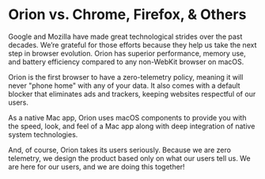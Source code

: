 # Orion vs. Chrome, Firefox, & Others

Google and Mozilla have made great technological strides over the past decades. We’re grateful for those efforts because they help us take the next step in browser evolution. Orion has superior performance, memory use, and battery efficiency compared to any non-WebKit browser on macOS.

Orion is the first browser to have a zero-telemetry policy, meaning it will never "phone home" with any of your data. It also comes with a default blocker that eliminates ads and trackers, keeping websites respectful of our users.

As a native Mac app, Orion uses macOS components to provide you with the speed, look, and feel of a Mac app along with deep integration of native system technologies.

And, of course, Orion takes its users seriously. Because we are zero telemetry, we design the product based only on what our users tell us. We are here for our users, and we are doing this together!
